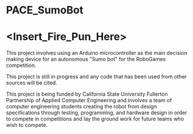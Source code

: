 # PACE_SumoBot
# <Insert_Fire_Pun_Here>
This project involves using an Arduino microcontroller as the main decision making device for an autonomous "Sumo bot" 
for the RoboGames competition.  

This project is still in progress and any code that has been used from other sources will 
be cited.  

This project is being funded by California State University Fullerton Partnership of Applied Computer Engineering and 
involves a team of computer engineering students creating the robot from design specifications through 
testing, programming, and hardware 
design in order to compete in competitions and lay the ground work for future teams who wish to compete.
